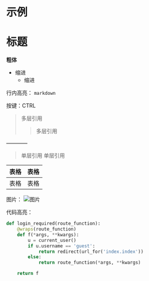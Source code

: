 # 示例

# 标题

**粗体**

- 缩进
  - 缩进

行内高亮： `markdown`

按键：CTRL

> 多层引用
> > 多层引用

———— 

> 单层引用
> 单层引用

| 表格 | 表格 |
| -    |  -   |
| 表格 | 表格 |


图片： ![图片](https://gimg2.baidu.com/image_search/src=http%3A%2F%2Fgss0.baidu.com%2F-Po3dSag_xI4khGko9WTAnF6hhy%2Fzhidao%2Fpic%2Fitem%2F8718367adab44aedd5018c82be1c8701a18bfb0d.jpg&refer=http%3A%2F%2Fgss0.baidu.com&app=2002&size=f9999,10000&q=a80&n=0&g=0n&fmt=jpeg?sec=1612859424&t=d9156a8810c87a5339e656e05e9bd8da.jpg)



代码高亮：
```python
def login_required(route_function):
    @wraps(route_function)
    def f(*args, **kwargs):
        u = current_user()
        if u.username == 'guest':
            return redirect(url_for('index.index'))
        else:
            return route_function(*args, **kwargs)

    return f
```